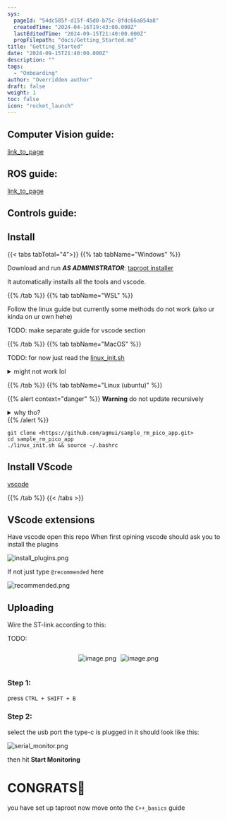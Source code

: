 ```yaml
---
sys:
  pageId: "54dc585f-d15f-45d0-b75c-8fdc66a854a8"
  createdTime: "2024-04-16T19:43:00.000Z"
  lastEditedTime: "2024-09-15T21:40:00.000Z"
  propFilepath: "docs/Getting_Started.md"
title: "Getting_Started"
date: "2024-09-15T21:40:00.000Z"
description: ""
tags:
  - "Onboarding"
author: "Overridden author"
draft: false
weight: 1
toc: false
icon: "rocket_launch"
---
```


## Computer Vision guide:

[link_to_page](86d45bc0-388b-4d26-8848-44f255f73d0e)

## ROS guide:

[link_to_page](3c76c1de-ec8f-46d6-8b0a-294005edc2d5)

## Controls guide:

## Install

{{< tabs tabTotal="4">}}
{{% tab tabName="Windows" %}}

Download and run _**AS ADMINISTRATOR**_: [taproot installer](https://github.com/Thornbots/TeachingFreshies/releases/tag/1.0)

It automatically installs all the tools and vscode.

{{% /tab %}}
{{% tab tabName="WSL" %}}

Follow the linux guide but currently some methods do not work (also ur kinda on ur own hehe)

TODO: make separate guide for vscode section

{{% /tab %}}
{{% tab tabName="MacOS" %}}

TODO: for now just read the [linux_init.sh](https://github.com/agmui/sample_rm_pico_app/blob/main/linux_init.sh)

<details>
<summary>might not work lol</summary>

`brew install libusb pkg-config`

Next install: [vscode](https://code.visualstudio.com/Download)

</details>

{{% /tab %}}
{{% tab tabName="Linux (ubuntu)" %}}

{{% alert context="danger" %}}
**Warning** do not update recursively
<details>
<summary>why tho?</summary>
There are some submodules that may go on for a while (like tinyusb) and I highly
recommend you don't need to get them.
If you want to see what submodules I update just look in `linux_init.sh`
</details>
{{% /alert %}}

```shell
git clone <https://github.com/agmui/sample_rm_pico_app.git>
cd sample_rm_pico_app
./linux_init.sh && source ~/.bashrc
```

## Install VScode

[vscode](https://code.visualstudio.com/Download)

{{% /tab %}}
{{< /tabs >}}

## VScode extensions

Have vscode open this repo
When first opining vscode should ask you to install the plugins

![install_plugins.png](https://prod-files-secure.s3.us-west-2.amazonaws.com/d518164a-d88e-44d1-a4ee-3adb3bd8bce0/89bd30f0-1825-4e77-867b-0a41ce370880/install_plugins.png?X-Amz-Algorithm=AWS4-HMAC-SHA256&X-Amz-Content-Sha256=UNSIGNED-PAYLOAD&X-Amz-Credential=ASIAZI2LB4666PYQJPSR%2F20250328%2Fus-west-2%2Fs3%2Faws4_request&X-Amz-Date=20250328T081137Z&X-Amz-Expires=3600&X-Amz-Security-Token=IQoJb3JpZ2luX2VjEPD%2F%2F%2F%2F%2F%2F%2F%2F%2F%2FwEaCXVzLXdlc3QtMiJHMEUCIHT%2FO3ZeeN7JHoaoRCq2vrBN9AzyBRpWbHwfmGpITxOnAiEA0vILCzCPFqGS%2FbaNBlxJp3klJMNtyXEIdC5%2BrJrGkA8q%2FwMIWRAAGgw2Mzc0MjMxODM4MDUiDDgjxzblgVqVX9eadircA6BHN0o%2BRcr9pLHUIQ92uOKVdxT%2FPdWpzcalktiVQ6TczbaTA9qTgqCry%2BX9PpS6ZCXmg74r%2FgIqacmCfrtM%2FAMzUwDZUum8hpDAQoUxEL9jZr9JXTnb%2B4LR%2FxiZ8D1TIHE3B2l0h%2BmrAzM9vJxd5WV6V8kfthEV6KTnMovpfQH1obZViQd%2B2UJzA8Y1WqTiUs9R0w%2BqdAgbffdqkhi9BxZr8IYx16h09SP5igxZcHzE1oQ%2BeU97tNfXqEE1ET8d6iHV1yzuAMWbRtHM64QKKuCgoFaUmJcLP1a47BcycKcMR9dV7EsLdI8QuMHp8KWfL2Tz%2FLm49iU2zmW62cvkRKX1VnE2tAiuGGPnWxRSZ%2F1qYS3oxmjlssnAKBPLoeRO%2BtdZvKkC0AHrQwrMRpXcVigcqqgG%2FyiiRS7ZGml%2But4cdZaoN7MtXExuZ%2BbtjT4Y5wOTUR7ghBywJDzGLVZZacuU%2Fvq8wYud1rTFul6s1YMv4AvGi1Z39ZdOUkum3M3mCZCJFL9S9AYz7d1yM%2B78RH8hQeVkNTru0UrsbpUeu9AcOeLhqYs7OEaIVqkddPx3D9SIOCQedWGhGb%2BIsJ5ZVWOwqnuI4J5peArDTvdz82NQQTSkd5uBGxyfXIDfMIqimb8GOqUBbtRnA65DTg7MU1SUN5RgtDLSe4zAFhzeDgtu8cy6X2mMlgZtQlaZGs3Ixk61p8oJYomVwTarKPMMJ9c9RJH%2BBCj%2FAd5QBvRd1VYypocik68lVGcRO4u8oRIlbGGk5Hxcul%2By9fFT7qSZisclNZLj6oxtC%2B6ARWYM60kAJjxAOI2g5%2F9LUKQHvsSWm1ciWaRilHSxZnpsvowUkw3qmkHijp2c7IG4&X-Amz-Signature=9dad497ca1cad71e527b79b0c57a5df6d51cefded3929f1963a102f0bba6df8d&X-Amz-SignedHeaders=host&x-id=GetObject)

If not just type `@recommended` here  

![recommended.png](https://prod-files-secure.s3.us-west-2.amazonaws.com/d518164a-d88e-44d1-a4ee-3adb3bd8bce0/61e661e9-5d85-4dfc-be0d-8d2097a5e793/recommended.png?X-Amz-Algorithm=AWS4-HMAC-SHA256&X-Amz-Content-Sha256=UNSIGNED-PAYLOAD&X-Amz-Credential=ASIAZI2LB4666PYQJPSR%2F20250328%2Fus-west-2%2Fs3%2Faws4_request&X-Amz-Date=20250328T081137Z&X-Amz-Expires=3600&X-Amz-Security-Token=IQoJb3JpZ2luX2VjEPD%2F%2F%2F%2F%2F%2F%2F%2F%2F%2FwEaCXVzLXdlc3QtMiJHMEUCIHT%2FO3ZeeN7JHoaoRCq2vrBN9AzyBRpWbHwfmGpITxOnAiEA0vILCzCPFqGS%2FbaNBlxJp3klJMNtyXEIdC5%2BrJrGkA8q%2FwMIWRAAGgw2Mzc0MjMxODM4MDUiDDgjxzblgVqVX9eadircA6BHN0o%2BRcr9pLHUIQ92uOKVdxT%2FPdWpzcalktiVQ6TczbaTA9qTgqCry%2BX9PpS6ZCXmg74r%2FgIqacmCfrtM%2FAMzUwDZUum8hpDAQoUxEL9jZr9JXTnb%2B4LR%2FxiZ8D1TIHE3B2l0h%2BmrAzM9vJxd5WV6V8kfthEV6KTnMovpfQH1obZViQd%2B2UJzA8Y1WqTiUs9R0w%2BqdAgbffdqkhi9BxZr8IYx16h09SP5igxZcHzE1oQ%2BeU97tNfXqEE1ET8d6iHV1yzuAMWbRtHM64QKKuCgoFaUmJcLP1a47BcycKcMR9dV7EsLdI8QuMHp8KWfL2Tz%2FLm49iU2zmW62cvkRKX1VnE2tAiuGGPnWxRSZ%2F1qYS3oxmjlssnAKBPLoeRO%2BtdZvKkC0AHrQwrMRpXcVigcqqgG%2FyiiRS7ZGml%2But4cdZaoN7MtXExuZ%2BbtjT4Y5wOTUR7ghBywJDzGLVZZacuU%2Fvq8wYud1rTFul6s1YMv4AvGi1Z39ZdOUkum3M3mCZCJFL9S9AYz7d1yM%2B78RH8hQeVkNTru0UrsbpUeu9AcOeLhqYs7OEaIVqkddPx3D9SIOCQedWGhGb%2BIsJ5ZVWOwqnuI4J5peArDTvdz82NQQTSkd5uBGxyfXIDfMIqimb8GOqUBbtRnA65DTg7MU1SUN5RgtDLSe4zAFhzeDgtu8cy6X2mMlgZtQlaZGs3Ixk61p8oJYomVwTarKPMMJ9c9RJH%2BBCj%2FAd5QBvRd1VYypocik68lVGcRO4u8oRIlbGGk5Hxcul%2By9fFT7qSZisclNZLj6oxtC%2B6ARWYM60kAJjxAOI2g5%2F9LUKQHvsSWm1ciWaRilHSxZnpsvowUkw3qmkHijp2c7IG4&X-Amz-Signature=f85848d1fa08322c7ee806be8c7d7adfca0d815869707e130bf900ebd684f453&X-Amz-SignedHeaders=host&x-id=GetObject)

## Uploading

Wire the ST-link according to this:

TODO:

<div style="display: flex;flex-direction: row; column-gap:10px; max-width: 630px;justify-content: center;">
<div>

![image.png](https://prod-files-secure.s3.us-west-2.amazonaws.com/d518164a-d88e-44d1-a4ee-3adb3bd8bce0/210ecb78-1116-4d7b-b9b7-2292f66fa2c2/image.png?X-Amz-Algorithm=AWS4-HMAC-SHA256&X-Amz-Content-Sha256=UNSIGNED-PAYLOAD&X-Amz-Credential=ASIAZI2LB466U2YRXA5K%2F20250328%2Fus-west-2%2Fs3%2Faws4_request&X-Amz-Date=20250328T081145Z&X-Amz-Expires=3600&X-Amz-Security-Token=IQoJb3JpZ2luX2VjEPD%2F%2F%2F%2F%2F%2F%2F%2F%2F%2FwEaCXVzLXdlc3QtMiJHMEUCIQCtwdhGM%2Btdpo1GDPIL8Bgl0yv%2BmDuGVZVSEyzykVsDDwIgJArefftPXpUT2z4faKqxOPpOHiOWK9%2FbhhUSEHbgJyUq%2FwMIWRAAGgw2Mzc0MjMxODM4MDUiDBwNwsko3yCi1%2B336SrcA4vAm1lhVx6KeZUaMHAx4WyRdJDyCb1r62hG0KcbvfkNBjo%2BXNlBjaSGrXd1alq3uQrtHbBt1RD1nAynNFe2CwO54jsRHf7OzuEDuDx%2FNO2854U7rzdLVzDVi7G7wVlGMnZVwZeR3f7K%2BJoitI8V2XDKjWv9inG%2BAUCjGftltRa92hqW9OX9klBEe%2BhgQLCdUVXCMTAFf6XOatyU0SUexwNPMSlRTHqSvsRhKl%2FCXJPAztn0iZwNj8mVwNhW%2FodrUyB2ynEBEQdkttffvvVy8BRlwu3hxoJTgl0%2F4PhY7oi%2Bd9KTZYj7sLE4S6yC%2F1iFHuz%2Fm9ysx6XolOtkkVCoFmPlsfjgtJWuIBK5m78ggOXiSgdkl%2BtiTBT3eX1iDwSzEMhSOUC07PYKUwpAg7YQLZuMhMa%2BnhUlkwC6VFmcB0b3dkU1%2Fv3nbImwPqNwtcP9rf3dB9lD3BFSHJi4V5hlnobcDcUCG6n6l%2F4i6EigHdfCBwDJce8d5bpKAHoBDzgxhzAWV%2FCXJMKcS0HU5NtynIIapb%2FLdXi8xL1NYTKwLHnBml0c0Cl28dHJUFoTkuZFXyv4bFM6%2FPpPhcn48MHITym%2BWdGejZMzWRNiG6d8S1Qt1peftR6y7A6r%2FC5sMIeimb8GOqUByIK2SGjWaeEEav%2FdWIzkJOIiLi7gbpWZaXVKGkGt4Bxn3YMhm294mqljIBT3vhiEQ4M1lsDVLIL0myW0iRmLquxszvtPvW9SG9Bwaop5f%2FE8LGpWBlmTaas%2BkKuM2a%2FLUtYlwitMPQz4IbGLo9izRZ3aL4NapPyC%2BE1OlTEV3q9nRVyfi%2F7hgBOnNr24UcBow7IvhILuMDSabxJ1XkoM5%2F2xhHJp&X-Amz-Signature=931d0422f1340bbe62f9c8d77d421271f2dcaa64ef31de13c53998ceddfa57a2&X-Amz-SignedHeaders=host&x-id=GetObject)

</div>
<div>

![image.png](https://prod-files-secure.s3.us-west-2.amazonaws.com/d518164a-d88e-44d1-a4ee-3adb3bd8bce0/33a0fd0f-8ca6-4a86-8e09-26e95ded1fff/image.png?X-Amz-Algorithm=AWS4-HMAC-SHA256&X-Amz-Content-Sha256=UNSIGNED-PAYLOAD&X-Amz-Credential=ASIAZI2LB4666EEIMY7X%2F20250328%2Fus-west-2%2Fs3%2Faws4_request&X-Amz-Date=20250328T081145Z&X-Amz-Expires=3600&X-Amz-Security-Token=IQoJb3JpZ2luX2VjEPD%2F%2F%2F%2F%2F%2F%2F%2F%2F%2FwEaCXVzLXdlc3QtMiJHMEUCIQDYzA54sY1m7dew5UYL1YO2UcZaoxCaGj5ftsrhM5rPKgIgZBEViYYRdG4H1Xcw0gY9yqVd0mTmMm5umsEexR0YPUcq%2FwMIWRAAGgw2Mzc0MjMxODM4MDUiDDhTGkXbAMh4WYgCmircA1usY%2B2GRgYkRtS8wWDXAn211J9BfeX9%2BKogp6NX%2FhdIoP7gQ%2FnOWIGFyQKsOhlrVXmqg9REGNXNQpk4QHqT9lCxvXlpHTWy77HbddikHz9b4feUIy2xINHNtlF7fAXQAy%2FB5fEf5hbCyESFmZSQ2l2qUa3SiD3dxUVP7PzOyRAWs8GTViZgxGA1OTatd0959CyBwMlhkJoL1QCwAvcFwDu3AQUx9xj2D5JNXwRlbxm%2BqO0s6GrjavaqR%2BK5x7vkSAFbVEf387%2BBkaFAw%2FkLT92kc3mkUIAgtxlPXW%2FqVQIp1fMY25k07Xt6ZGsVtZ9a0%2FFGlbvI8S01UGMBioUBahSAca5Vpi74rO8evErlyNFchwtYdq%2BvrVezrk8R1yx4msYvvZt6roL21xLIZViy8ZZ4scTcHzZYblg1Cb9vgfvIYpTuRWXqZATCj1BrYMIPxtajE3lvEc06TL%2BGIoBN%2BQ%2BNtsieUa4qt%2Fb74wFWkN9hZ6SMpfMFHnk0LJRKaO0L3UTMHLrNZXODKqjVzO6e461GGbk%2BYPP1DYj3Q0Mj60Rl74XsQch%2BK4Kgy8AjhL4rmzKMy%2FgxRt4jWDBe1by8Mpwr3GQyIhop7LNAA%2FVuqewt05yZbZgnrlRT3s0GMP2hmb8GOqUBo88RWfVtpQDs03bsdPcKP2ycBSoQixBnPT%2BCZJ3ZjeIglzJ9JlxvgIBq7Cvioo4jGor6pHzemEIirTgNn8WDkp0rOjgkeeCevWgfdIZw5GdTxlAToMY5DN210seoe4b7IBZktEb8vWdz4gfbxrWOWHvmDTMEyDEMG4OXBJmVWAW4Mpj6XD9U1C1j1o0LGCYefnwCHkBUnLZE8gBLBNdKOQC0XoDA&X-Amz-Signature=d24b9e547c5f81db9cae0e7a43375730f113b54535f75690f10d877e3d927596&X-Amz-SignedHeaders=host&x-id=GetObject)

</div>
</div>

### Step 1:

press `CTRL + SHIFT + B`

### Step 2:

select the usb port the type-c is plugged in it should look like this:

![serial_monitor.png](https://prod-files-secure.s3.us-west-2.amazonaws.com/d518164a-d88e-44d1-a4ee-3adb3bd8bce0/f03f4774-05d4-4393-b6a0-d5efb6d315ab/serial_monitor.png?X-Amz-Algorithm=AWS4-HMAC-SHA256&X-Amz-Content-Sha256=UNSIGNED-PAYLOAD&X-Amz-Credential=ASIAZI2LB4666PYQJPSR%2F20250328%2Fus-west-2%2Fs3%2Faws4_request&X-Amz-Date=20250328T081137Z&X-Amz-Expires=3600&X-Amz-Security-Token=IQoJb3JpZ2luX2VjEPD%2F%2F%2F%2F%2F%2F%2F%2F%2F%2FwEaCXVzLXdlc3QtMiJHMEUCIHT%2FO3ZeeN7JHoaoRCq2vrBN9AzyBRpWbHwfmGpITxOnAiEA0vILCzCPFqGS%2FbaNBlxJp3klJMNtyXEIdC5%2BrJrGkA8q%2FwMIWRAAGgw2Mzc0MjMxODM4MDUiDDgjxzblgVqVX9eadircA6BHN0o%2BRcr9pLHUIQ92uOKVdxT%2FPdWpzcalktiVQ6TczbaTA9qTgqCry%2BX9PpS6ZCXmg74r%2FgIqacmCfrtM%2FAMzUwDZUum8hpDAQoUxEL9jZr9JXTnb%2B4LR%2FxiZ8D1TIHE3B2l0h%2BmrAzM9vJxd5WV6V8kfthEV6KTnMovpfQH1obZViQd%2B2UJzA8Y1WqTiUs9R0w%2BqdAgbffdqkhi9BxZr8IYx16h09SP5igxZcHzE1oQ%2BeU97tNfXqEE1ET8d6iHV1yzuAMWbRtHM64QKKuCgoFaUmJcLP1a47BcycKcMR9dV7EsLdI8QuMHp8KWfL2Tz%2FLm49iU2zmW62cvkRKX1VnE2tAiuGGPnWxRSZ%2F1qYS3oxmjlssnAKBPLoeRO%2BtdZvKkC0AHrQwrMRpXcVigcqqgG%2FyiiRS7ZGml%2But4cdZaoN7MtXExuZ%2BbtjT4Y5wOTUR7ghBywJDzGLVZZacuU%2Fvq8wYud1rTFul6s1YMv4AvGi1Z39ZdOUkum3M3mCZCJFL9S9AYz7d1yM%2B78RH8hQeVkNTru0UrsbpUeu9AcOeLhqYs7OEaIVqkddPx3D9SIOCQedWGhGb%2BIsJ5ZVWOwqnuI4J5peArDTvdz82NQQTSkd5uBGxyfXIDfMIqimb8GOqUBbtRnA65DTg7MU1SUN5RgtDLSe4zAFhzeDgtu8cy6X2mMlgZtQlaZGs3Ixk61p8oJYomVwTarKPMMJ9c9RJH%2BBCj%2FAd5QBvRd1VYypocik68lVGcRO4u8oRIlbGGk5Hxcul%2By9fFT7qSZisclNZLj6oxtC%2B6ARWYM60kAJjxAOI2g5%2F9LUKQHvsSWm1ciWaRilHSxZnpsvowUkw3qmkHijp2c7IG4&X-Amz-Signature=ace16cea4f7fe0fbedd006648affd5ea2d02d814705493df375b4e124fcc9d96&X-Amz-SignedHeaders=host&x-id=GetObject)

then hit **Start Monitoring**

# CONGRATS🎉

you have set up taproot now move onto the `C++_basics` guide
